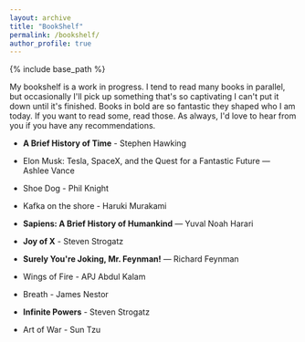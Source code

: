 ```yaml
---
layout: archive
title: "BookShelf"
permalink: /bookshelf/
author_profile: true
---
```


{% include base_path %}

My bookshelf is a work in progress. I tend to read many books in parallel, but occasionally I'll pick up something that's so captivating I can't put it down until it's finished. Books in bold are so fantastic they shaped who I am today. If you want to read some, read those. As always, I'd love to hear from you if you have any recommendations.

 * **A Brief History of Time** - Stephen Hawking

 * Elon Musk: Tesla, SpaceX, and the Quest for a Fantastic Future — Ashlee Vance

 * Shoe Dog - Phil Knight

 * Kafka on the shore - Haruki Murakami

 * **Sapiens: A Brief History of Humankind** — Yuval Noah Harari

 * **Joy of X** - Steven Strogatz

 * **Surely You're Joking, Mr. Feynman!** — Richard Feynman

 * Wings of Fire - APJ Abdul Kalam

 * Breath - James Nestor

 * **Infinite Powers** - Steven Strogatz

 * Art of War - Sun Tzu
